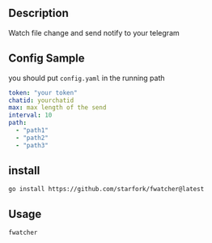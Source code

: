 ## Description
Watch file change and send notify to your telegram

## Config Sample 
you should put `config.yaml` in the running path
```yaml
token: "your token"
chatid: yourchatid
max: max length of the send
interval: 10
path:
  - "path1"
  - "path2"
  - "path3"
```

## install

```
go install https://github.com/starfork/fwatcher@latest
```

## Usage
```
fwatcher 
```

